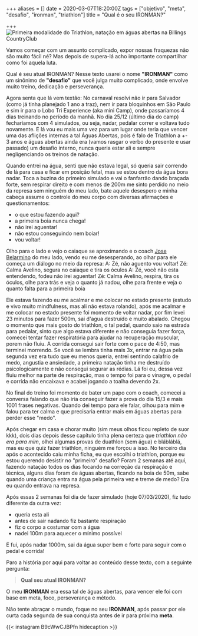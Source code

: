+++
aliases = []
date = 2020-03-07T18:20:00Z
tags = ["objetivo", "meta", "desafio", "ironman", "triathlon"]
title = "Qual é o seu IRONMAN?"

+++
![Primeira modalidade do Triathlon, natação em águas abertas na Billings CountryClub](/blog/IMG_1071-2020-03-07.png "Primeira modalidade do Triathlon, natação em águas abertas na Billings CountryClub")

Vamos começar com um assunto complicado, expor nossas fraquezas não são muito fácil né? Mas depois de supera-lá acho importante compartilhar como foi aquela luta.

Qual é seu atual IRONMAN? Nesse texto usarei o nome **"IRONMAN"** como um sinônimo de **"desafio"** que você julga muito complicado, onde envolve muito treino, dedicação e perseverança.

Agora senta que lá vem textão:
No carnaval resolvi não ir para Salvador (como já tinha planejado 1 ano a traz), nem ir para bloquinhos em São Paulo e sim ir para o Lobo Tri Experience (aka mini Camp), onde passaríamos 4 dias treinando no período da manhã. No dia 25/12 (último dia do camp) fecharíamos com 4 simulados, ou seja, nadar, pedalar correr e voltava tudo novamente. E lá vou eu mais uma vez para um lugar onde teria que vencer uma das aflições internas a tal Águas Abertas, pois é falo de Triathlon a +- 3 anos e águas abertas ainda era (vamos rasgar o verbo do presente e usar passado) um desafio interno, nunca queria estar ali e sempre negligenciando os treinos de natação.

Quando entrei na água, senti que não estava legal, só queria sair correndo de lá para casa e ficar em posição fetal, mas se estou dentro da água bora nadar.
Toca a buzina do primeiro simulado e vai o fanfarrão dando braçada forte, sem respirar direito e com menos de 200m me sinto perdido no meio da represa sem ninguém do meu lado, bate aquele desespero e minha cabeça assume o controle do meu corpo com diversas afirmações e questionamentos:

* o que estou fazendo aqui?
* a primeira boia nunca chega!
* não irei aguentar!
* não estou conseguindo nem boiar!
* vou voltar!

Olho para o lado e vejo o caiaque se aproximando e o coach [Jose Belarmino](https://www.instagram.com/josebelarmino/) do meu lado, vendo eu me desesperando, ao olhar para ele começa um diálogo no meio da represa:
A: Zé, não aguento vou voltar!
Zé: Calma Avelino, segura no caiaque e tira os óculos
A: Zé, você não esta entendendo, fodeu não irei aguentar!
Zé: Calma Avelino, respira, tira os óculos, olhe para trás e veja o quanto já nadou, olhe para frente e veja o quanto falta para a primeira boia

Ele estava fazendo eu me acalmar e me colocar no estado presente (estudo e vivo muito mindfulness, mas ali não estava rolando), após me acalmar e me colocar no estado presente foi momento de voltar nadar, por fim levei 23 minutos para fazer 500m, sai d'agua destruído e muito abalado. Chegou o momento que mais gosto do triathlon, o tal pedal, quando saio na estrada para pedalar, sinto que algo estava diferente e não conseguia fazer força, comecei tentar fazer respiratória para ajudar na recuperação muscular, porem não fluiu. A corrida consegui sair forte com o pace de 4:50, mas terminei morrendo.
Se você se lembra tinha mais 3x, entrar na água pela segunda vez era tudo que eu menos queria, entrei sentindo calafrio de medo, angustia e ansiedade, a primeira natação tinha me destruído psicologicamente e não consegui segurar as rédias. Lá foi eu, dessa vez fluiu melhor na parte de respiração, mas o tempo foi para o vinagre, o pedal e corrida não encaixava e acabei jogando a toalha devendo 2x.

No final do treino foi momento de bater um papo com o coach, comecei a conversa falando que não iria conseguir fazer a prova do dia 15/3 e mais 1001 frases negativas. Quando dei tempo para ele falar, olhou para mim e falou para ter calma e que precisaria entrar mais em águas abertas para perder esse "medo".

Após chegar em casa e chorar muito (sim meus olhos ficou repleto de suor kkk), dois dias depois desse capítulo tinha plena certeza que _triathlon não era para mim_, olhei algumas provas de duathlon (sem água) e blábláblá, mas eu que quiz fazer triathlon, ninguém me forçou a isso. No terceiro dia após o acontecido caiu minha ficha, eu que escolhi o triathlon, porque eu estou querendo desistir no "primeiro" desafio?
Foram 2 semanas até aqui, fazendo natação todos os dias focando na correção da respiração e técnica, alguns dias foram de águas abertas, ficando na boia de 50m, sabe quando uma criança entra na água pela primeira vez e treme de medo? Era eu quando entrava na represa.

Após essas 2 semanas foi dia de fazer simulado (hoje 07/03/2020), fiz tudo diferente da outra vez:

* queria esta ali
* antes de sair nadando fiz bastante respiração
* fiz o corpo a costumar com a água
* nadei 100m para aquecer o mínimo possível

E fui, após nadar 1000m, sai da água super bem e forte para seguir com o pedal e corrida!

Paro a história por aqui para voltar ao conteúdo desse texto, com a seguinte pergunta:

> **Qual seu atual IRONMAN?**

O meu **IRONMAN** era essa tal de águas abertas, para vencer ele foi com base em meta, foco, perseverança e método.

Não tente abraçar o mundo, foque no seu **IRONMAN**, após passar por ele curta cada segunda de sua conquista antes de ir para próxima **meta**.

{{< instagram B9cWwCJBPfn hidecaption >}}